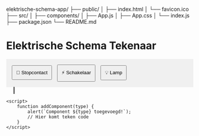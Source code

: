 elektrische-schema-app/
├── public/
│   ├── index.html
│   └── favicon.ico
├── src/
│   ├── components/
│   ├── App.js
│   ├── App.css
│   └── index.js
├── package.json
└── README.md
<!DOCTYPE html>
<html>
<head>
    <title>Elektrische Schema App</title>
    <style>
        .toolbar { padding: 10px; background: #f0f0f0; }
        .canvas { border: 1px solid #000; margin: 20px; }
        button { margin: 5px; padding: 10px; }
    </style>
</head>
<body>
    <h1>Elektrische Schema Tekenaar</h1>
    <div class="toolbar">
        <button onclick="addComponent('socket')">🔌 Stopcontact</button>
        <button onclick="addComponent('switch')">⚡ Schakelaar</button>
        <button onclick="addComponent('light')">💡 Lamp</button>
    </div>
    <canvas id="schemaCanvas" width="800" height="600" class="canvas"></canvas>
    
    <script>
        function addComponent(type) {
            alert(`Component ${type} toegevoegd!`);
            // Hier komt teken code
        }
    </script>
</body>
</html>
